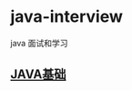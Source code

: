 # java-interview
java 面试和学习

##  <a href="https://www.jianshu.com/u/7ecaba2d594c" title="郭斌勇的主页">JAVA基础</a>

